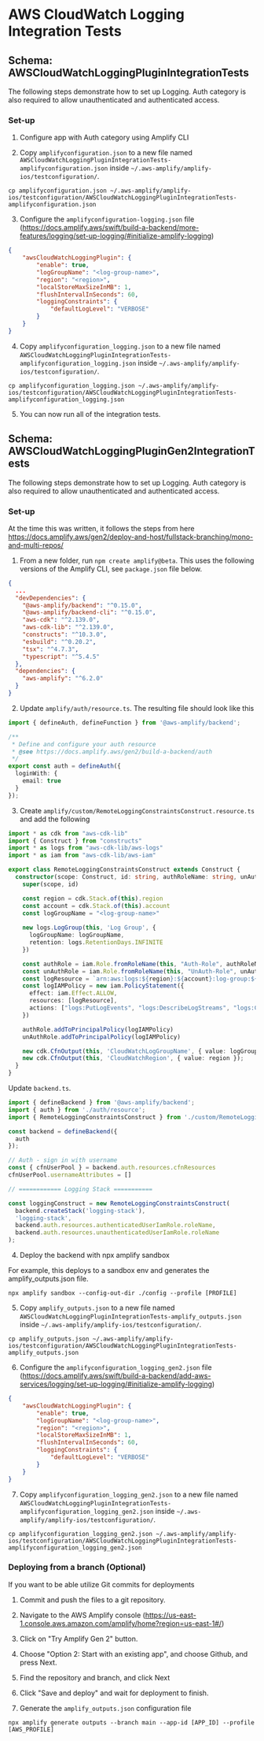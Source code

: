 # AWS CloudWatch Logging Integration Tests

## Schema: AWSCloudWatchLoggingPluginIntegrationTests

The following steps demonstrate how to set up Logging. Auth category is also required to allow unauthenticated and authenticated access.

### Set-up

1. Configure app with Auth category using Amplify CLI

2. Copy `amplifyconfiguration.json` to a new file named `AWSCloudWatchLoggingPluginIntegrationTests-amplifyconfiguration.json` inside `~/.aws-amplify/amplify-ios/testconfiguration/`.

```
cp amplifyconfiguration.json ~/.aws-amplify/amplify-ios/testconfiguration/AWSCloudWatchLoggingPluginIntegrationTests-amplifyconfiguration.json
```

3. Configure the `amplifyconfiguration-logging.json` file (https://docs.amplify.aws/swift/build-a-backend/more-features/logging/set-up-logging/#initialize-amplify-logging)

```json
{
    "awsCloudWatchLoggingPlugin": {
        "enable": true,
        "logGroupName": "<log-group-name>",
        "region": "<region>",
        "localStoreMaxSizeInMB": 1,
        "flushIntervalInSeconds": 60,
        "loggingConstraints": {
            "defaultLogLevel": "VERBOSE"
        }
    }
}
```
4. Copy `amplifyconfiguration_logging.json` to a new file named `AWSCloudWatchLoggingPluginIntegrationTests-amplifyconfiguration_logging.json` inside `~/.aws-amplify/amplify-ios/testconfiguration/`.

```
cp amplifyconfiguration_logging.json ~/.aws-amplify/amplify-ios/testconfiguration/AWSCloudWatchLoggingPluginIntegrationTests-amplifyconfiguration_logging.json
```

5. You can now run all of the integration tests. 

## Schema: AWSCloudWatchLoggingPluginGen2IntegrationTests

The following steps demonstrate how to set up Logging. Auth category is also required to allow unauthenticated and authenticated access.

### Set-up

At the time this was written, it follows the steps from here https://docs.amplify.aws/gen2/deploy-and-host/fullstack-branching/mono-and-multi-repos/

1. From a new folder, run `npm create amplify@beta`. This uses the following versions of the Amplify CLI, see `package.json` file below.

```json
{
  ...
  "devDependencies": {
    "@aws-amplify/backend": "^0.15.0",
    "@aws-amplify/backend-cli": "^0.15.0",
    "aws-cdk": "^2.139.0",
    "aws-cdk-lib": "^2.139.0",
    "constructs": "^10.3.0",
    "esbuild": "^0.20.2",
    "tsx": "^4.7.3",
    "typescript": "^5.4.5"
  },
  "dependencies": {
    "aws-amplify": "^6.2.0"
  }
}

```

2. Update `amplify/auth/resource.ts`. The resulting file should look like this

```ts
import { defineAuth, defineFunction } from '@aws-amplify/backend';

/**
 * Define and configure your auth resource
 * @see https://docs.amplify.aws/gen2/build-a-backend/auth
 */
export const auth = defineAuth({
  loginWith: {
    email: true
  }
});

```

3. Create `amplify/custom/RemoteLoggingConstraintsConstruct.resource.ts` and add the following

```ts
import * as cdk from "aws-cdk-lib"
import { Construct } from "constructs"
import * as logs from "aws-cdk-lib/aws-logs"
import * as iam from "aws-cdk-lib/aws-iam"

export class RemoteLoggingConstraintsConstruct extends Construct {
  constructor(scope: Construct, id: string, authRoleName: string, unAuthRoleName: string) {
    super(scope, id)

    const region = cdk.Stack.of(this).region
    const account = cdk.Stack.of(this).account
    const logGroupName = "<log-group-name>"
    
    new logs.LogGroup(this, 'Log Group', {
      logGroupName: logGroupName,
      retention: logs.RetentionDays.INFINITE
    })

    const authRole = iam.Role.fromRoleName(this, "Auth-Role", authRoleName)
    const unAuthRole = iam.Role.fromRoleName(this, "UnAuth-Role", unAuthRoleName)
    const logResource = `arn:aws:logs:${region}:${account}:log-group:${logGroupName}:log-stream:*`
    const logIAMPolicy = new iam.PolicyStatement({
      effect: iam.Effect.ALLOW,
      resources: [logResource],
      actions: ["logs:PutLogEvents", "logs:DescribeLogStreams", "logs:CreateLogStream", "logs:FilterLogEvents"]
    })

    authRole.addToPrincipalPolicy(logIAMPolicy)
    unAuthRole.addToPrincipalPolicy(logIAMPolicy)

    new cdk.CfnOutput(this, 'CloudWatchLogGroupName', { value: logGroupName });
    new cdk.CfnOutput(this, 'CloudWatchRegion', { value: region });
  }
}
```

Update `backend.ts`.

```ts
import { defineBackend } from '@aws-amplify/backend';
import { auth } from './auth/resource';
import { RemoteLoggingConstraintsConstruct } from './custom/RemoteLoggingConstraintsConstruct/resource';

const backend = defineBackend({
  auth
});

// Auth - sign in with username
const { cfnUserPool } = backend.auth.resources.cfnResources
cfnUserPool.usernameAttributes = []

// ============ Logging Stack ===========

const loggingConstruct = new RemoteLoggingConstraintsConstruct(
  backend.createStack('logging-stack'),
  'logging-stack',
  backend.auth.resources.authenticatedUserIamRole.roleName,
  backend.auth.resources.unauthenticatedUserIamRole.roleName
);

```

4. Deploy the backend with npx amplify sandbox

For example, this deploys to a sandbox env and generates the amplify_outputs.json file.

```
npx amplify sandbox --config-out-dir ./config --profile [PROFILE]
```

5. Copy `amplify_outputs.json` to a new file named `AWSCloudWatchLoggingPluginIntegrationTests-amplify_outputs.json` inside `~/.aws-amplify/amplify-ios/testconfiguration/`.

```
cp amplify_outputs.json ~/.aws-amplify/amplify-ios/testconfiguration/AWSCloudWatchLoggingPluginIntegrationTests-amplify_outputs.json
```

6. Configure the `amplifyconfiguration_logging_gen2.json` file (https://docs.amplify.aws/swift/build-a-backend/add-aws-services/logging/set-up-logging/#initialize-amplify-logging)

```json
{
    "awsCloudWatchLoggingPlugin": {
        "enable": true,
        "logGroupName": "<log-group-name>",
        "region": "<region>",
        "localStoreMaxSizeInMB": 1,
        "flushIntervalInSeconds": 60,
        "loggingConstraints": {
            "defaultLogLevel": "VERBOSE"
        }
    }
}
```

7. Copy `amplifyconfiguration_logging_gen2.json` to a new file named `AWSCloudWatchLoggingPluginIntegrationTests-amplifyconfiguration_logging_gen2.json` inside `~/.aws-amplify/amplify-ios/testconfiguration/`.

```
cp amplifyconfiguration_logging_gen2.json ~/.aws-amplify/amplify-ios/testconfiguration/AWSCloudWatchLoggingPluginIntegrationTests-amplifyconfiguration_logging_gen2.json
```

### Deploying from a branch (Optional)

If you want to be able utilize Git commits for deployments

1. Commit and push the files to a git repository.

2. Navigate to the AWS Amplify console (https://us-east-1.console.aws.amazon.com/amplify/home?region=us-east-1#/)

3. Click on "Try Amplify Gen 2" button.

4. Choose "Option 2: Start with an existing app", and choose Github, and press Next.

5. Find the repository and branch, and click Next

6. Click "Save and deploy" and wait for deployment to finish.  

7. Generate the `amplify_outputs.json` configuration file

```
npx amplify generate outputs --branch main --app-id [APP_ID] --profile [AWS_PROFILE]
```
